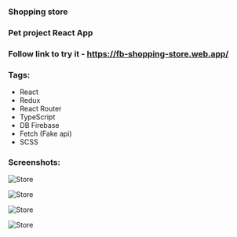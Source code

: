 ### Shopping store

### Pet project React App

### Follow link to try it - https://fb-shopping-store.web.app/

### Tags:

- React
- Redux
- React Router
- TypeScript
- DB Firebase
- Fetch (Fake api)
- SCSS

### Screenshots:

![Store](https://github.com/beastbs/screenshots-app/blob/main/screenshot/shopping-store/shoping-store_1.png?raw=true)

![Store](https://github.com/beastbs/screenshots-app/blob/main/screenshot/shopping-store/shoping-store_2.png?raw=true)

![Store](https://github.com/beastbs/screenshots-app/blob/main/screenshot/shopping-store/shoping-store_3.png?raw=true)

![Store](https://github.com/beastbs/screenshots-app/blob/main/screenshot/shopping-store/shoping-store_4.png?raw=true)
